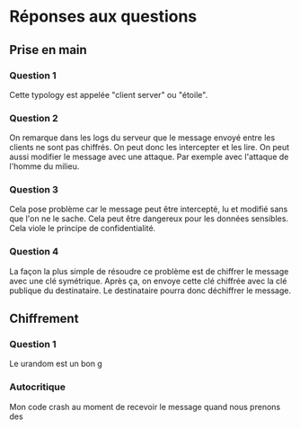 # Réponses aux questions

## Prise en main

### Question 1

Cette typology est appelée "client server" ou "étoile".

### Question 2

On remarque dans les logs du serveur que le message envoyé entre les clients ne sont pas chiffrés. On peut donc les intercepter et les lire. On peut aussi modifier le message avec une attaque. Par exemple avec l'attaque de l'homme du milieu.

### Question 3

Cela pose problème car le message peut être intercepté, lu et modifié sans que l'on ne le sache. Cela peut être dangereux pour les données sensibles. Cela viole le principe de confidentialité.

### Question 4

La façon la plus simple de résoudre ce problème est de chiffrer le message avec une clé symétrique. Après ça, on envoye cette clé chiffrée avec la clé publique du destinataire. Le destinataire pourra donc déchiffrer le message.

## Chiffrement

### Question 1

Le urandom est un bon g


### Autocritique

Mon code crash au moment de recevoir le message quand nous prenons des 